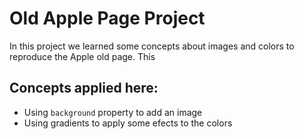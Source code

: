# Old Apple Page Project

In this project we learned some concepts about images and colors to reproduce the Apple old page. This

## Concepts applied here:

* Using `background` property to add an image
* Using gradients to apply some efects to the colors
